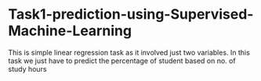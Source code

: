 # Task1-prediction-using-Supervised-Machine-Learning
This is simple linear regression task as it involved just two variables. In this task we just have to predict the percentage of student based on no. of study hours
